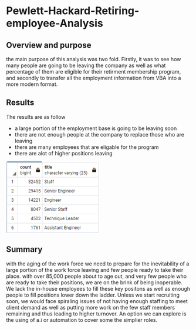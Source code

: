 # Pewlett-Hackard-Retiring-employee-Analysis

## Overview and purpose
the main purpose of this analysis was two fold. Firstly, it was to see how many people are going to be leaving the company as well as what percentage of them are eligible for their retirment membership program, and secondly to transfer all the employment information from VBA into a more modern format.

## Results

The results are as follow
- a large portion of the employment base is going to be leaving soon
- there are not enough people at the company to replace those who are leaving 
- there are many employees that are eligable for the program
- there are alot of higher positions leaving

<img src="Images/retiring_titles.png" >

## Summary

with the aging of the work force we need to prepare for the inevitability of a large portion of the work force leaving and few people ready to take their place. with over 85,000 people about to age out, and very few people who are ready to take their positions, we are on the brink of being inoperable. We lack the in-house employees to fill these key positons as well as enough people to fill positions lower down the ladder. Unless we start recruiting soon, we would face spiraling issues of not having enough staffing to meet client demand as well as putting more work on the few staff members remaining and thus leading to higher turnover. An option we can explore is the using of a.i or automation to cover some the simplier roles.
